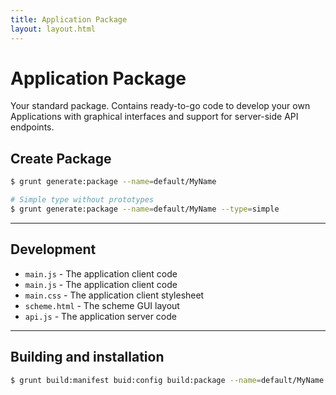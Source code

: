 ```yaml
---
title: Application Package
layout: layout.html
---
```


# Application Package

Your standard package. Contains ready-to-go code to develop your own Applications with graphical interfaces and support for server-side API endpoints.

## Create Package

```bash
$ grunt generate:package --name=default/MyName

# Simple type without prototypes
$ grunt generate:package --name=default/MyName --type=simple
```

---

## Development

- `main.js` - The application client code
- `main.js` - The application client code
- `main.css` - The application client stylesheet
- `scheme.html` - The scheme GUI layout
- `api.js` - The application server code

---

## Building and installation

```bash
$ grunt build:manifest buid:config build:package --name=default/MyName
```
